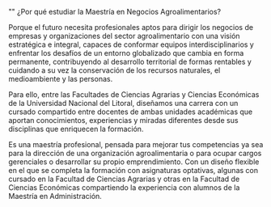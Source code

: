 "" ¿Por qué estudiar la Maestría en Negocios Agroalimentarios?

Porque el futuro necesita profesionales aptos para dirigir los negocios de empresas y organizaciones del sector agroalimentario con una visión estratégica e integral, capaces de conformar equipos interdisciplinarios y enfrentar los desafíos de un entorno globalizado que cambia en forma permanente, contribuyendo al desarrollo territorial de formas rentables y cuidando a su vez la conservación de los recursos naturales, el medioambiente y las personas.

Para ello, entre las Facultades de Ciencias Agrarias y Ciencias Económicas de la Universidad Nacional del Litoral, diseñamos una carrera con un cursado compartido entre docentes de ambas unidades académicas que aportan conocimientos, experiencias y miradas diferentes desde sus disciplinas que enriquecen la formación.

Es una maestría profesional, pensada para mejorar tus competencias ya sea para la dirección de una organización agroalimentaria o para ocupar cargos gerenciales o desarrollar su propio emprendimiento. Con un diseño flexible en el que se completa la formación con asignaturas optativas, algunas con cursado en la Facultad de Ciencias Agrarias y otras en la Facultad de Ciencias Económicas compartiendo la experiencia con alumnos de la Maestría en Administración.
